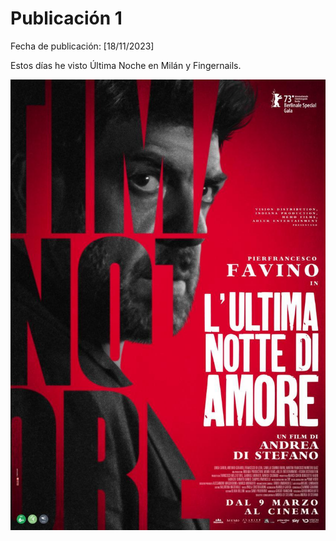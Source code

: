 # Publicación 1

Fecha de publicación: [18/11/2023]

Estos días he visto Última Noche en Milán y Fingernails.

![Última noche en Mián](/images/nochemilan.jpg)
